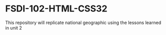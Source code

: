 # FSDI-102-HTML-CSS32
This repository will replicate national geographic using the lessons learned in unit 2
